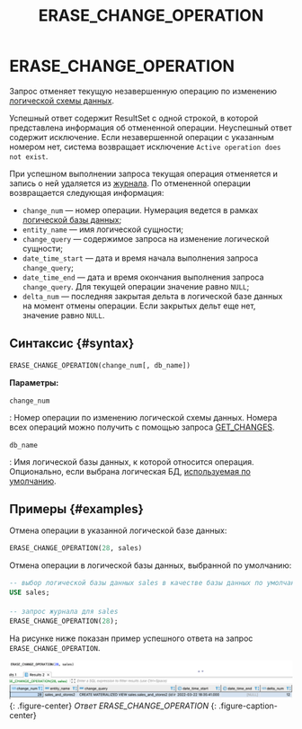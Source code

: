 ﻿---
layout: default
title: ERASE_CHANGE_OPERATION
nav_order: 27.5
parent: Запросы SQL+
grand_parent: Справочная информация
has_children: false
has_toc: false
---

# ERASE_CHANGE_OPERATION

Запрос отменяет текущую незавершенную операцию по изменению [логической схемы данных](../../../overview/main_concepts/logical_schema/logical_schema.md).

Успешный ответ содержит ResultSet с одной строкой, в которой представлена информация об отмененной операции.
Неуспешный ответ содержит исключение. Если незавершенной операции с указанным номером нет, система возвращает исключение
`Active operation does not exist`.

При успешном выполнении запроса текущая операция отменяется и запись о ней удаляется из
[журнала](../../../overview/main_concepts/changelog/changelog.md).
По отмененной операции возвращается следующая информация:
* `change_num` — номер операции. Нумерация ведется в рамках 
  [логической базы данных](../../../overview/main_concepts/logical_db/logical_db.md);
* `entity_name` — имя логической сущности;
* `change_query` — содержимое запроса на изменение логической сущности;
* `date_time_start` — дата и время начала выполнения запроса `change_query`;
* `date_time_end` — дата и время окончания выполнения запроса `change_query`. Для текущей операции значение равно `NULL`;
* `delta_num` — последняя закрытая дельта в логической базе данных на момент отмены операции. Если закрытых дельт еще 
  нет, значение равно `NULL`.

## Синтаксис {#syntax}

```sql
ERASE_CHANGE_OPERATION(change_num[, db_name]) 
```

**Параметры:**

`change_num`

: Номер операции по изменению логической схемы данных. Номера всех операций можно получить с помощью запроса 
  [GET_CHANGES](../GET_CHANGES/GET_CHANGES.md).

`db_name`

: Имя логической базы данных, к которой относится операция. Опционально, если выбрана логическая БД, 
  [используемая по умолчанию](../../../working_with_system/other_features/default_db_set-up/default_db_set-up.md).

## Примеры {#examples}

Отмена операции в указанной логической базе данных:

```sql
ERASE_CHANGE_OPERATION(28, sales)
```

Отмена операции в логической базы данных, выбранной по умолчанию:

```sql
-- выбор логической базы данных sales в качестве базы данных по умолчанию
USE sales;

-- запрос журнала для sales
ERASE_CHANGE_OPERATION(28);
```

На рисунке ниже показан пример успешного ответа на запрос `ERASE_CHANGE_OPERATION`.

![](erase_change_operation.png)
{: .figure-center}
*Ответ ERASE_CHANGE_OPERATION*
{: .figure-caption-center}